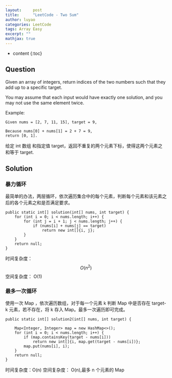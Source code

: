 ```yaml
---
layout:     post
title:      "LeetCode - Two Sum"
author: luyao
categories: LeetCode
tags: Array Easy
excerpt: ""
mathjax: true
---
```


* content
{:toc}

## Question

Given an array of integers, return indices of the two numbers such that they add up to a specific target.

You may assume that each input would have exactly one solution, and you may not use the same element twice.

Example:

```
Given nums = [2, 7, 11, 15], target = 9,

Because nums[0] + nums[1] = 2 + 7 = 9,
return [0, 1].
```

给定 int 数组 和指定值 target，返回不重复的两个元素下标，使得这两个元素之和等于 target.

## Solution

### 暴力循环

最简单的办法，两层循环，依次遍历集合中的每个元素，判断每个元素和该元素之后的各个元素之和是否满足要求。

```
public static int[] solution(int[] nums, int target) {
    for (int i = 0; i < nums.length; i++) {
        for (int j = i + 1; j < nums.length; j++) {
            if (nums[i] + nums[j] == target)
                return new int[]{i, j};
        }
    }
    return null;
}
```

时间复杂度：$$O(n^2)$$
空间复杂度： O(1)

### 最多一次循环

使用一次 Map ，依次遍历数组，对于每一个元素 k 判断 Map 中是否存在 target-k 元素，若不存在，将 k 存入 Map。最多一次遍历即可完成。

```
public static int[] solution2(int[] nums, int target) {

    Map<Integer, Integer> map = new HashMap<>();
    for (int i = 0; i < nums.length; i++) {
        if (map.containsKey(target - nums[i]))
            return new int[]{i, map.get(target - nums[i])};
        map.put(nums[i], i);
    }
    return null;
}
```

时间复杂度：O(n)
空间复杂度： O(n),最多 n 个元素的 Map

